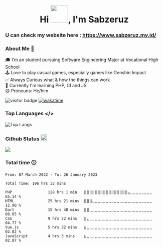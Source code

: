 
<h1 align="center">Hi <img src="https://media.tenor.com/Wx9IEmZZXSoAAAAi/hi.gif" height="55px" width="55px">, I'm Sabzeruz</h1>

### U can check my website here : https://www.sabzeruz.my.id/

### About Me 🚀
🎓 I’m an student pursuing Software Engineering Major at Vocational High School </br>
🕹  Love to play casual games, especially games like Genshin Impact </br>
✅ Always Curious what & how the things can work</br>
🌱 Currently I'm learning PHP, CI and JS</br>
😄 Pronouns: He/him</br>

 ![visitor badge](https://visitor-badge.glitch.me/badge?page_id=sabzeruz.sabzeruz) [![wakatime](https://wakatime.com/badge/user/d1b6a1ee-0586-468c-bbf8-254e1dc280f1.svg)](https://wakatime.com/@d1b6a1ee-0586-468c-bbf8-254e1dc280f1)



### Top Languages </>
![Top Langs](https://github-readme-stats-git-masterrstaa-rickstaa.vercel.app/api/top-langs/?username=sabzeruz&theme=tokyonight&layout=compact)

### Github Status <img height=20 src="https://cdn.jsdelivr.net/gh/devicons/devicon/icons/github/github-original.svg"/>
<img src="https://github-readme-stats-git-masterrstaa-rickstaa.vercel.app/api?username=sabzeruz&show_icons=true&theme=dark"/>


### Total time 🕕
<!--START_SECTION:waka-->

```text
From: 07 March 2022 - To: 26 January 2023

Total Time: 196 hrs 32 mins

PHP                128 hrs 1 min   ⣿⣿⣿⣿⣿⣿⣿⣿⣿⣿⣿⣿⣿⣿⣿⣿⣤⣀⣀⣀⣀⣀⣀⣀⣀   65.14 %
HTML               25 hrs 21 mins  ⣿⣿⣿⣄⣀⣀⣀⣀⣀⣀⣀⣀⣀⣀⣀⣀⣀⣀⣀⣀⣀⣀⣀⣀⣀   12.90 %
Dart               15 hrs 48 mins  ⣿⣿⣀⣀⣀⣀⣀⣀⣀⣀⣀⣀⣀⣀⣀⣀⣀⣀⣀⣀⣀⣀⣀⣀⣀   08.05 %
CSS                9 hrs 22 mins   ⣿⣄⣀⣀⣀⣀⣀⣀⣀⣀⣀⣀⣀⣀⣀⣀⣀⣀⣀⣀⣀⣀⣀⣀⣀   04.77 %
Vue.js             5 hrs 32 mins   ⣶⣀⣀⣀⣀⣀⣀⣀⣀⣀⣀⣀⣀⣀⣀⣀⣀⣀⣀⣀⣀⣀⣀⣀⣀   02.82 %
JavaScript         4 hrs 3 mins    ⣦⣀⣀⣀⣀⣀⣀⣀⣀⣀⣀⣀⣀⣀⣀⣀⣀⣀⣀⣀⣀⣀⣀⣀⣀   02.07 %
```

<!--END_SECTION:waka-->
